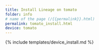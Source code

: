```yaml
---
title: Install Lineage on tomato
folder: info
# name of the page (/{{permalink}}.html)
permalink: tomato_install.html
device: tomato
---
```

{% include templates/device_install.md %}
